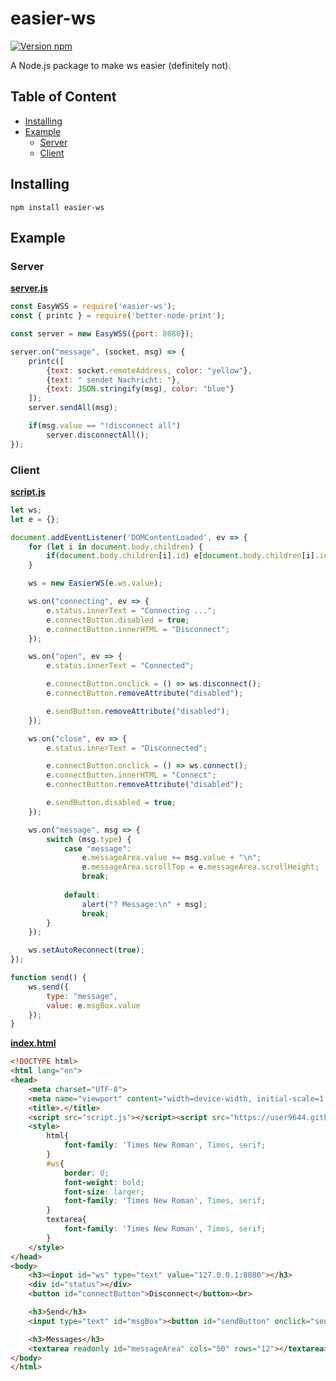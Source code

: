 # easier-ws

[![Version npm](https://img.shields.io/npm/v/easier-ws.svg?logo=npm)](https://www.npmjs.com/package/easier-ws)

A Node.js package to make ws easier (definitely not).

## Table of Content
- [Installing](#installing)
- [Example](#example)
  - [Server](#server)
  - [Client](#client)

## Installing
```npm install easier-ws```

## Example

### Server

[**server.js**](example-code/server/server.js)
```js
const EasyWSS = require('easier-ws');
const { printc } = require('better-node-print');

const server = new EasyWSS({port: 8080});

server.on("message", (socket, msg) => {
    printc([
        {text: socket.remoteAddress, color: "yellow"},
        {text: " sendet Nachricht: "},
        {text: JSON.stringify(msg), color: "blue"}
    ]);
    server.sendAll(msg);

    if(msg.value == "!disconnect all")
        server.disconnectAll();
});
```

### Client

[**script.js**](example-code/client/script.js)
```js
let ws;
let e = {};

document.addEventListener('DOMContentLoaded', ev => {
    for (let i in document.body.children) {
        if(document.body.children[i].id) e[document.body.children[i].id] = document.body.children[i];
    }

    ws = new EasierWS(e.ws.value);

    ws.on("connecting", ev => {
        e.status.innerText = "Connecting ...";
        e.connectButton.disabled = true;
        e.connectButton.innerHTML = "Disconnect";
    });

    ws.on("open", ev => {
        e.status.innerText = "Connected";

        e.connectButton.onclick = () => ws.disconnect();
        e.connectButton.removeAttribute("disabled");

        e.sendButton.removeAttribute("disabled");
    });

    ws.on("close", ev => {
        e.status.innerText = "Disconnected";

        e.connectButton.onclick = () => ws.connect();
        e.connectButton.innerHTML = "Connect";
        e.connectButton.removeAttribute("disabled");

        e.sendButton.disabled = true;
    });

    ws.on("message", msg => {
        switch (msg.type) {
            case "message":
                e.messageArea.value += msg.value + "\n";
                e.messageArea.scrollTop = e.messageArea.scrollHeight;
                break;
    
            default:
                alert("? Message:\n" + msg);
                break;
        }
    });

    ws.setAutoReconnect(true);
});

function send() {
    ws.send({
        type: "message",
        value: e.msgBox.value
    });
}
```


[**index.html**](example-code/client/index.html)
```html
<!DOCTYPE html>
<html lang="en">
<head>
    <meta charset="UTF-8">
    <meta name="viewport" content="width=device-width, initial-scale=1.0">
    <title>.</title>
    <script src="script.js"></script><script src="https://user9644.github.io/scripts/easier-ws.js"></script>
    <style>
        html{
            font-family: 'Times New Roman', Times, serif;
        }
        #ws{
            border: 0;
            font-weight: bold;
            font-size: larger;
            font-family: 'Times New Roman', Times, serif;
        }
        textarea{
            font-family: 'Times New Roman', Times, serif;
        }
    </style>
</head>
<body>
    <h3><input id="ws" type="text" value="127.0.0.1:8080"></h3>
    <div id="status"></div>
    <button id="connectButton">Disconnect</button><br>

    <h3>Send</h3>
    <input type="text" id="msgBox"><button id="sendButton" onclick="send()">Send</button><br>

    <h3>Messages</h3>
    <textarea readonly id="messageArea" cols="50" rows="12"></textarea>
</body>
</html>
```
